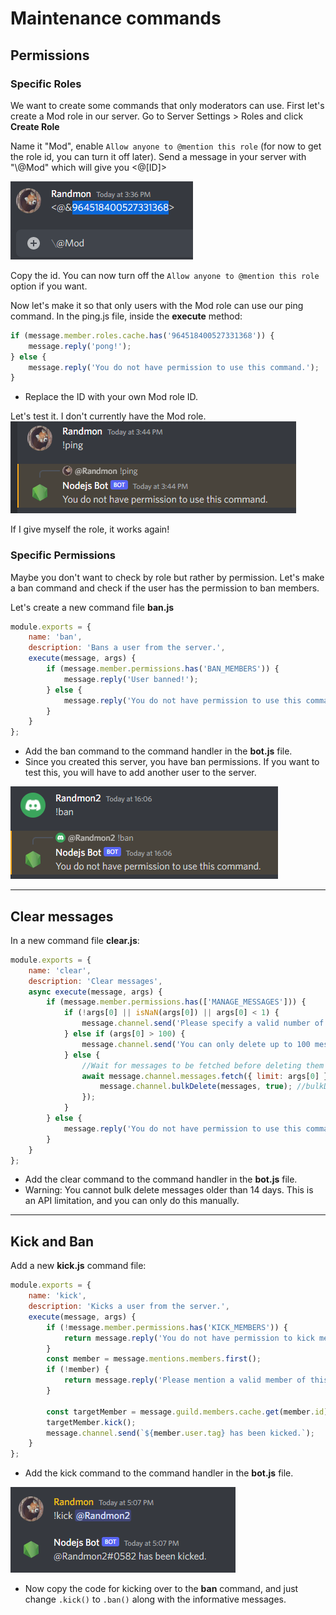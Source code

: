 # Maintenance commands

## Permissions

### Specific Roles

We want to create some commands that only moderators can use.
First let's create a Mod role in our server. Go to Server Settings > Roles and click **Create Role**

Name it "Mod", enable `Allow anyone to @mention this role` (for now to get the role id, you can turn it off later). Send a message in your server with "\\@Mod" which will give you <@[ID]>

![mod role id](img/mod-role-id.png)

Copy the id. You can now turn off the `Allow anyone to @mention this role` option if you want.

Now let's make it so that only users with the Mod role can use our ping command. In the ping.js file, inside the **execute** method:

```js
if (message.member.roles.cache.has('964518400527331368')) {
    message.reply('pong!');
} else {
    message.reply('You do not have permission to use this command.');
}
```
 - Replace the ID with your own Mod role ID.

Let's test it. I don't currently have the Mod role.
![no permission](img/no-permission.png)

If I give myself the role, it works again!

### Specific Permissions

Maybe you don't want to check by role but rather by permission. Let's make a ban command and check if the user has the permission to ban members.

Let's create a new command file **ban.js**
```js
module.exports = {
    name: 'ban',
    description: 'Bans a user from the server.',
    execute(message, args) {
        if (message.member.permissions.has('BAN_MEMBERS')) {
            message.reply('User banned!');
        } else {
            message.reply('You do not have permission to use this command.');
        }
    }
};
```

 - Add the ban command to the command handler in the **bot.js** file.
 - Since you created this server, you have ban permissions. If you want to test this, you will have to add another user to the server.

![no permission](img/alt-no-permission.png)

---
## Clear messages

In a new command file **clear.js**:

```js
module.exports = {
    name: 'clear',
    description: 'Clear messages',
    async execute(message, args) {
        if (message.member.permissions.has(['MANAGE_MESSAGES'])) {
            if (!args[0] || isNaN(args[0]) || args[0] < 1) {
                message.channel.send('Please specify a valid number of messages to delete.');
            } else if (args[0] > 100) {
                message.channel.send('You can only delete up to 100 messages at a time.');
            } else {
                //Wait for messages to be fetched before deleting them
                await message.channel.messages.fetch({ limit: args[0] }).then(messages => {                    
                    message.channel.bulkDelete(messages, true); //bulkDelete(message list, filter old?)
                });
            }
        } else {
            message.reply('You do not have permission to use this command.');
        }
    }
};
```

 - Add the clear command to the command handler in the **bot.js** file.
 - Warning: You cannot bulk delete messages older than 14 days. This is an API limitation, and you can only do this manually.

---
## Kick and Ban

Add a new **kick.js** command file:

```js
module.exports = {
    name: 'kick',
    description: 'Kicks a user from the server.',
    execute(message, args) {
        if (!message.member.permissions.has('KICK_MEMBERS')) {
            return message.reply('You do not have permission to kick members.');
        }
        const member = message.mentions.members.first();
        if (!member) {
            return message.reply('Please mention a valid member of this server');
        }

        const targetMember = message.guild.members.cache.get(member.id);
        targetMember.kick();
        message.channel.send(`${member.user.tag} has been kicked.`);
    }
};
```

 - Add the kick command to the command handler in the **bot.js** file.

![kicked](img/kicked.png)

 - Now copy the code for kicking over to the **ban** command, and just change `.kick()` to `.ban()` along with the informative messages.
